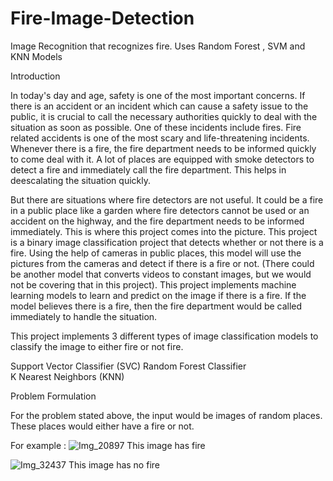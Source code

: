 # Fire-Image-Detection
Image Recognition that recognizes fire. Uses Random Forest , SVM and KNN Models


Introduction 


In today's day and age, safety is one of the most important concerns. If there is an accident or an incident which can cause a safety issue to the public, it is crucial to call the necessary authorities quickly to deal with the situation as soon as possible. One of these incidents include fires. Fire related accidents is one of the most scary and life-threatening incidents. Whenever there is a fire, the fire department needs to be informed quickly to come deal with it. A lot of places are equipped with smoke detectors to detect a fire and immediately call the fire department. This helps in deescalating the situation quickly. 


But there are situations where fire detectors are not useful. It could be a fire in a public place like a garden where fire detectors cannot be used or an accident on the highway, and the fire department needs to be informed immediately. This is where this project comes into the picture. This project is a binary image classification project that detects whether or not there is a fire. Using the help of cameras in public places, this model will use the pictures from the cameras and detect if there is a fire or not. (There could be another model that converts videos to constant images, but we would not be covering that in this project). This project implements machine learning models to learn and predict on the image if there is a fire. If the model believes there is a fire, then the fire department would be called immediately to handle the situation. 

This project implements 3 different types of image classification models to classify the image to either fire or not fire. 

Support Vector Classifier (SVC)
Random Forest Classifier  
K Nearest Neighbors (KNN)


Problem Formulation

For the problem stated above, the input would be images of random places. These places would either have a fire or not. 



For example : 
![Img_20897](https://github.com/user-attachments/assets/2e63c473-3b9c-445b-8adf-28a3ecad9957)
This image has fire

![Img_32437](https://github.com/user-attachments/assets/a952551e-fd71-4449-95bc-d62e5def3975)
This image has no fire


